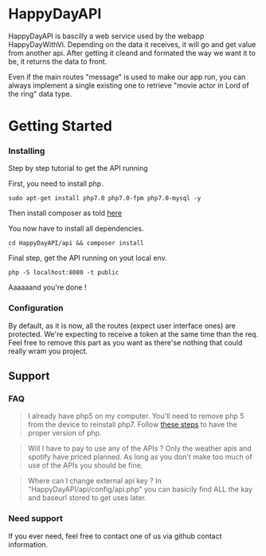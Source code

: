 # HappyDayAPI

HappyDayAPI is bascilly a web service used by the webapp HappyDayWithVi. Depending on the data it receives, it will go and get value from another api. After getting it cleand and formated the way we want it to be, it returns the data to front.

Even if the main routes "message" is used to make our app run, you can always implement a single existing one to retrieve "movie actor in Lord of the ring" data type.

# Getting Started
### Installing

Step by step tutorial to get the API running

First, you need to install php.

```
sudo apt-get install php7.0 php7.0-fpm php7.0-mysql -y
```

Then install composer as told [here](https://getcomposer.org/)

You now have to install all dependencies.

```
cd HappyDayAPI/api && composer install
```

Final step, get the API running on yout local env.
```
php -S localhost:8080 -t public
```

Aaaaaand you're done !

### Configuration
By default, as it is now, all the routes (expect user interface ones) are protected. We're expecting to receive a token at the same time than the req. Feel free to remove this part as you want as there'se nothing that could really wram you project.

## Support
### FAQ
> I already have php5 on my computer.
You'll need to remove php 5 from the device to reinstall php7. Follow [these steps](https://angristan.fr/installer-php-7-debian-8-jessie-depot-dotdeb/) to have the proper version of php.

> Will I have to pay to use any of the APIs ?
Only the weather apis and spotify have priced planned. As long as you don't make too much of use of the APIs you should be fine.

> Where can I change external api key ?
In "HappyDayAPI/api/config/api.php" you can basicily find ALL the kay and baseurl stored to get uses later.

### Need support
If you ever need, feel free to contact one of us via github contact information.

